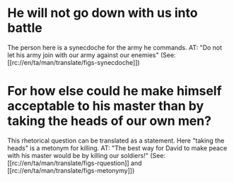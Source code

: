 # He will not go down with us into battle

The person here is a synecdoche for the army he commands. AT: "Do not let his army join with our army against our enemies" (See: [[rc://en/ta/man/translate/figs-synecdoche]])

# For how else could he make himself acceptable to his master than by taking the heads of our own men?

This rhetorical question can be translated as a statement. Here "taking the heads" is a metonym for killing.  AT: "The best way for David to make peace with his master would be by killing our soldiers!" (See: [[rc://en/ta/man/translate/figs-rquestion]] and [[rc://en/ta/man/translate/figs-metonymy]])

